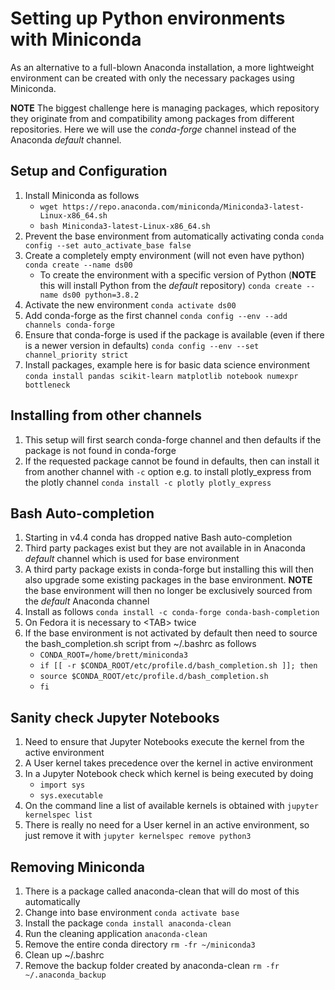 # Setting up Python environments with Miniconda

As an alternative to a full-blown Anaconda installation, a more lightweight environment can be created with only the necessary packages using Miniconda. 

**NOTE** The biggest challenge here is managing packages, which repository they originate from and compatibility among packages from different repositories. Here we will use the _conda-forge_ channel instead of the Anaconda _default_ channel.

## Setup and Configuration

1. Install Miniconda as follows
    * `wget https://repo.anaconda.com/miniconda/Miniconda3-latest-Linux-x86_64.sh`
    * `bash Miniconda3-latest-Linux-x86_64.sh`
1. Prevent the base environment from automatically activating conda `conda config --set auto_activate_base false`
1. Create a completely empty environment (will not even have python) `conda create --name ds00`
    * To  create the environment with a specific version of Python (**NOTE** this will install Python from the *default* repository) `conda create --name ds00 python=3.8.2`
1. Activate the new environment `conda activate ds00`
1. Add conda-forge as the first channel `conda config --env --add channels conda-forge`
1. Ensure that conda-forge is used if the package is available (even if there is a newer version in defaults) `conda config --env --set channel_priority strict`
1. Install packages, example here is for basic data science environment `conda install pandas scikit-learn matplotlib notebook numexpr bottleneck`

## Installing from other channels
1. This setup will first search conda-forge channel and then defaults if the package is not found in conda-forge
1. If the requested package cannot be found in defaults, then can install it from another channel with `-c` option e.g. to install plotly_express from the plotly channel `conda install -c plotly plotly_express`

## Bash Auto-completion
1. Starting in v4.4 conda has dropped native Bash auto-completion
1. Third party packages exist but they are not available in in Anaconda *default* channel which is used for base environment
1. A third party package exists in conda-forge but installing this will then also upgrade some existing packages in the base environment. **NOTE** the base environment will then no longer be exclusively sourced from the *default* Anaconda channel
1. Install as follows `conda install -c conda-forge conda-bash-completion`
1. On Fedora it is necessary to \<TAB\> twice
1. If the base environment is not activated by default then need to source the bash_completion.sh script from ~/.bashrc as follows
    * `CONDA_ROOT=/home/brett/miniconda3`
    * `if [[ -r $CONDA_ROOT/etc/profile.d/bash_completion.sh ]]; then`
    * `source $CONDA_ROOT/etc/profile.d/bash_completion.sh`
    * `fi`

## Sanity check Jupyter Notebooks
1. Need to ensure that Jupyter Notebooks execute the kernel from the active environment
1. A User kernel takes precedence over the kernel in active environment
1. In a Jupyter Notebook check which kernel is being executed by doing 
    * `import sys`
    * `sys.executable`
1. On the command line a list of available kernels is obtained with `jupyter kernelspec list`
1.  There is really no need for a User kernel in an active environment, so just remove it with `jupyter kernelspec remove python3`  

## Removing Miniconda
1. There is a package called anaconda-clean that will do most of this automatically
1. Change into base environment `conda activate base`
1. Install the package `conda install anaconda-clean`
1. Run the cleaning application `anaconda-clean`
1. Remove the entire conda directory `rm -fr ~/miniconda3`
1. Clean up ~/.bashrc
1. Remove the backup folder created by anaconda-clean `rm -fr ~/.anaconda_backup`
